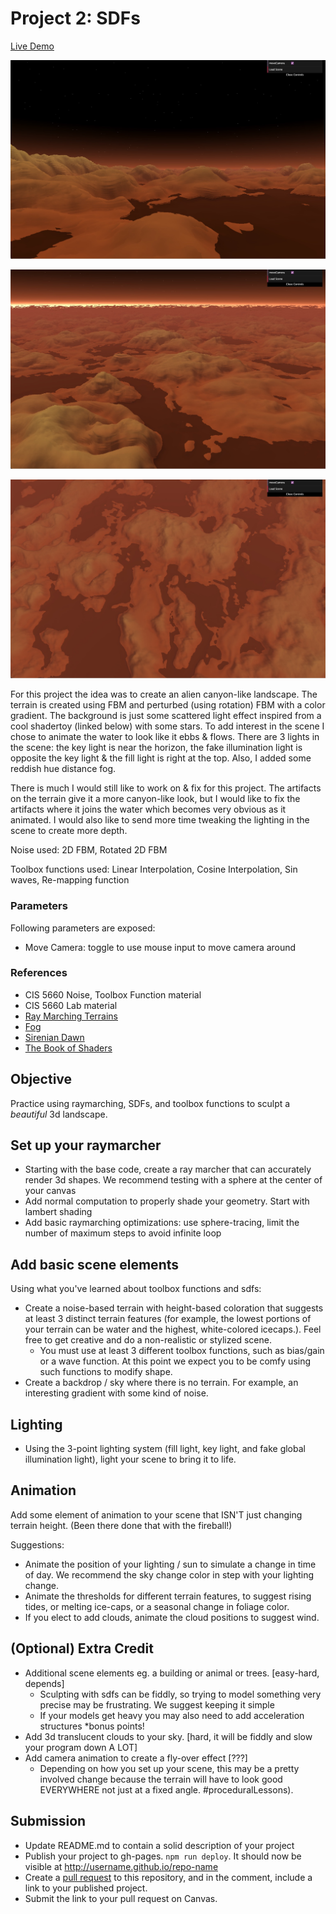 # Project 2: SDFs

[Live Demo](https://ess-aar.github.io/CIS5660-hw02-landscape)


![](./images/ss3.jpg)

![](./images/ss2.jpg)

![](./images/ss1.jpg)

For this project the idea was to create an alien canyon-like landscape. The terrain is created using FBM and perturbed (using rotation) FBM with a color gradient. The background is just some scattered light effect inspired from a cool shadertoy (linked below) with some stars. To add interest in the scene I chose to animate the water to look like it ebbs & flows. There are 3 lights in the scene: the key light is near the horizon, the fake illumination light is opposite the key light & the fill light is right at the top. Also, I added some reddish hue distance fog.

There is much I would still like to work on & fix for this project. The artifacts on the terrain give it a more canyon-like look, but I would like to fix the artifacts where it joins the water which becomes very obvious as it animated. I would also like to send more time tweaking the lighting in the scene to create more depth.

Noise used: 2D FBM, Rotated 2D FBM

Toolbox functions used: Linear Interpolation, Cosine Interpolation, Sin waves, Re-mapping function

### Parameters

Following parameters are exposed:

- Move Camera: toggle to use mouse input to move camera around

### References
- CIS 5660 Noise, Toolbox Function material
- CIS 5660 Lab material
- [Ray Marching Terrains](https://iquilezles.org/articles/terrainmarching/)
- [Fog](https://iquilezles.org/articles/fog/)
- [Sirenian Dawn](https://www.shadertoy.com/view/XsyGWV)
- [The Book of Shaders](https://thebookofshaders.com/13/)


## Objective

Practice using raymarching, SDFs, and toolbox functions to sculpt a *beautiful* 3d landscape. 

## Set up your raymarcher

* Starting with the base code, create a ray marcher that can accurately render 3d shapes. We recommend testing with a sphere at the center of your canvas
* Add normal computation to properly shade your geometry. Start with lambert shading
* Add basic raymarching optimizations: use sphere-tracing, limit the number of maximum steps to avoid infinite loop

## Add basic scene elements

Using what you've learned about toolbox functions and sdfs:
* Create a noise-based terrain with height-based coloration that suggests at least 3 distinct terrain features (for example, the lowest portions of your terrain can be water and the highest, white-colored icecaps.). Feel free to get creative and do a non-realistic or stylized scene.
    * You must use at least 3 different toolbox functions, such as bias/gain or a wave function. At this point we expect you to be comfy using such functions to modify shape.
* Create a backdrop / sky where there is no terrain. For example, an interesting gradient with some kind of noise.

## Lighting

* Using the 3-point lighting system (fill light, key light, and fake global illumination light), light your scene to bring it to life.

## Animation
Add some element of animation to your scene that ISN'T just changing terrain height. (Been there done that with the fireball!)

Suggestions:
* Animate the position of your lighting / sun to simulate a change in time of day. We recommend the sky change color in step with your lighting change.
* Animate the thresholds for different terrain features, to suggest rising tides, or melting ice-caps, or a seasonal change in foliage color. 
* If you elect to add clouds, animate the cloud positions to suggest wind.

## (Optional) Extra Credit

* Additional scene elements eg. a building or animal or trees. [easy-hard, depends]
   * Sculpting with sdfs can be fiddly, so trying to model something very precise may be frustrating. We suggest keeping it simple
   * If your models get heavy you may also need to add acceleration structures *bonus points!
* Add 3d translucent clouds to your sky. [hard, it will be fiddly and slow your program down A LOT]
* Add camera animation to create a fly-over effect [???]
   * Depending on how you set up your scene, this may be a pretty involved change because the terrain will have to look good EVERYWHERE not just at a fixed angle. #proceduralLessons).

## Submission

- Update README.md to contain a solid description of your project
- Publish your project to gh-pages. `npm run deploy`. It should now be visible at http://username.github.io/repo-name
- Create a [pull request](https://help.github.com/articles/creating-a-pull-request/) to this repository, and in the comment, include a link to your published project.
- Submit the link to your pull request on Canvas.
